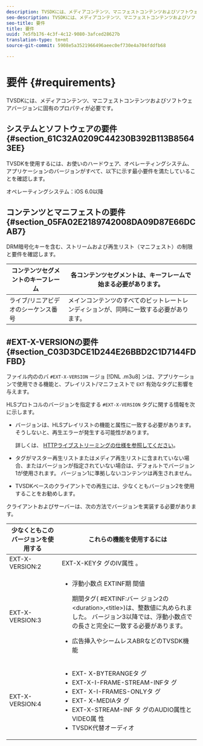 ```yaml
---
description: TVSDKには、メディアコンテンツ、マニフェストコンテンツおよびソフトウェアバージョンに固有のプロパティが必要です。
seo-description: TVSDKには、メディアコンテンツ、マニフェストコンテンツおよびソフトウェアバージョンに固有のプロパティが必要です。
seo-title: 要件
title: 要件
uuid: 7e5fb176-4c3f-4c12-9080-3afced28627b
translation-type: tm+mt
source-git-commit: 5908e5a3521966496aeec0ef730e4a704fddfb68

---
```



# 要件 {#requirements}

TVSDKには、メディアコンテンツ、マニフェストコンテンツおよびソフトウェアバージョンに固有のプロパティが必要です。

## システムとソフトウェアの要件 {#section_61C32A0209C44230B392B113B85643EE}

TVSDKを使用するには、お使いのハードウェア、オペレーティングシステム、アプリケーションのバージョンがすべて、以下に示す最小要件を満たしていることを確認します。

オペレーティングシステム：iOS 6.0以降

## コンテンツとマニフェストの要件 {#section_05FA02E2189742008DA09D87E66DCAB7}

DRM暗号化キーを含む、ストリームおよび再生リスト（マニフェスト）の制限と要件を確認します。

| コンテンツセグメントのキーフレーム | 各コンテンツセグメントは、キーフレームで始まる必要があります。 |
|---|---|
| ライブ/リニアビデオのシーケンス番号 | メインコンテンツのすべてのビットレートレンディションが、同時に一致する必要があります。 |

## #EXT-X-VERSIONの要件 {#section_C03D3DCE1D244E26BBD2C1D7144FDFBD}

ファイル内ののバ `#EXT-X-VERSION` ージョ [!DNL .m3u8] ンは、アプリケーションで使用できる機能と、プレイリスト/マニフェストで `EXT` 有効なタグに影響を与えます。

HLSプロトコルのバージョンを指定する `#EXT-X-VERSION` タグに関する情報を次に示します。

* バージョンは、HLSプレイリストの機能と属性に一致する必要があります。そうしないと、再生エラーが発生する可能性があります。

   詳しくは、 [HTTPライブストリーミングの仕様を参照してください](https://datatracker.ietf.org/doc/draft-pantos-http-live-streaming/?include_text=1)。
* タグがマスター再生リストまたはメディア再生リストに含まれていない場合、またはバージョンが指定されていない場合は、デフォルトでバージョン1が使用されます。 バージョン1に準拠しないコンテンツは再生されません。
* TVSDKベースのクライアントでの再生には、少なくともバージョン2を使用することをお勧めします。

クライアントおよびサーバーは、次の方法でバージョンを実装する必要があります。

<table id="table_62EB98EDD9DE49EC84CB1C7D59BC40E6"> 
 <thead> 
  <tr> 
   <th colname="1" class="entry"> 少なくともこのバージョンを使用する </th> 
   <th colname="2" class="entry"> これらの機能を使用するには </th> 
  </tr> 
 </thead>
 <tbody> 
  <tr> 
   <td colname="1"> <span class="codeph"> EXT-X-VERSION:2 </span> </td> 
   <td colname="2"> EXT-X-KEYタ <span class="codeph"> グのIV属性 </span> 。 </td> 
  </tr> 
  <tr> 
   <td colname="1"> <span class="codeph"> EXT-X-VERSION:3 </span> </td> 
   <td colname="2"> 
    <ul id="ul_C9500D3F934848639C204BF248F139FF"> 
     <li id="li_535A7E3FABCB46FE872A7EA5DE2A1784">浮動小数点 <span class="codeph"> EXTINF期 </span> 間値 <p>期間タグ( <span class="codeph"> #EXTINF:バー </span>ジョン2の&lt;duration&gt;,&lt;title&gt;)は、整数値に丸められました。 バージョン3以降では、浮動小数点での長さと完全に一致する必要があります。 </p> </li> 
     <li id="li_8DF5E91F1D5D4E19894595E1FE0A5EDE"> 広告挿入やシームレスABRなどのTVSDK機能 </li> 
    </ul> </td> 
  </tr> 
  <tr> 
   <td colname="1"> <p> <span class="codeph"> EXT-X-VERSION:4 </span> </p> </td> 
   <td colname="2"> <p> 
     <ul id="ul_99E24D013E3141308B5A57446A9B8033"> 
      <li id="li_F36E65ADD2CA451C82FF18DBD5667927">EXT- <span class="codeph"> X-BYTERANGEタ </span> グ </li> 
      <li id="li_8C653168A7B84D11AC233E7548A8D2EF">EXT-X-I-FRAME-STREAM-INFタ <span class="codeph"></span> グ </li> 
      <li id="li_2922B34717CB4F6189068529CDBE6D10">EXT- <span class="codeph"> X-I-FRAMES-ONLYタ </span> グ </li> 
      <li id="li_D015D78E217641D7867EB509E9F9EEE2">EXT- <span class="codeph"> X-MEDIAタ </span> グ </li> 
      <li id="li_CA068EA381984F5497FE67617CA8BB34"><span class="codeph"> EXT-X-STREAM-INF </span> タ <span class="codeph"> グのAUDIO属性とVIDEO属 </span><span class="codeph"></span> 性 </li> 
      <li id="li_EE78CC7D194A4EB2897F9AE8E4B081B8"> TVSDK代替オーディオ </li> 
     </ul> </p> </td> 
  </tr> 
 </tbody> 
</table>
